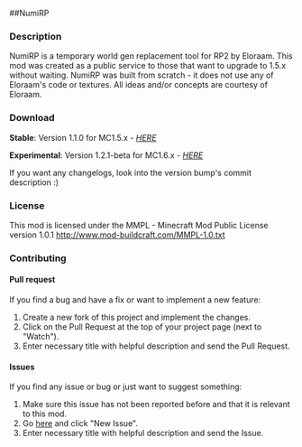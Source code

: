 ##NumiRP

### Description
NumiRP is a temporary world gen replacement tool for RP2 by Eloraam.
This mod was created as a public service to those that want to upgrade to 1.5.x without waiting.
NumiRP was built from scratch - it does not use any of Eloraam's code or textures.
All ideas and/or concepts are courtesy of Eloraam. 

### Download
__Stable__: Version 1.1.0 for MC1.5.x - [_HERE_](https://dl.dropboxusercontent.com/u/3743471/mods/NumiRP-1.5.2-1.1.0.jar)

__Experimental__: Version 1.2.1-beta for MC1.6.x - [_HERE_](https://dl.dropboxusercontent.com/u/3743471/mods/NumiRP-1.6.4-1.2.1-beta.jar)

If you want any changelogs, look into the version bump's commit description :)

### License
This mod is licensed under the MMPL - Minecraft Mod Public License version 1.0.1
http://www.mod-buildcraft.com/MMPL-1.0.txt

### Contributing

#### Pull request
If you find a bug and have a fix or want to implement a new feature:

1. Create a new fork of this project and implement the changes.
2. Click on the Pull Request at the top of your project page (next to "Watch").
3. Enter necessary title with helpful description and send the Pull Request.

#### Issues
If you find any issue or bug or just want to suggest something:

1. Make sure this issue has not been reported before and that it is relevant to this mod.
2. Go [here](https://github.com/numerios/NumiRP/issues) and click "New Issue".
3. Enter necessary title with helpful description and send the Issue. 
